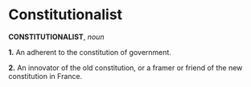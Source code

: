# Constitutionalist

**CONSTITUTIONALIST**, _noun_

**1.** An adherent to the constitution of government.

**2.** An innovator of the old constitution, or a framer or friend of the new constitution in France.